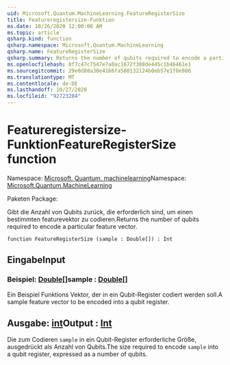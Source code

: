 ```yaml
---
uid: Microsoft.Quantum.MachineLearning.FeatureRegisterSize
title: Featureregistersize-Funktion
ms.date: 10/26/2020 12:00:00 AM
ms.topic: article
qsharp.kind: function
qsharp.namespace: Microsoft.Quantum.MachineLearning
qsharp.name: FeatureRegisterSize
qsharp.summary: Returns the number of qubits required to encode a particular feature vector.
ms.openlocfilehash: 8f7c47c7547e7a0ac1672f308de445c1b46461e1
ms.sourcegitcommit: 29e0d88a30e4166fa580132124b0eb57e1f0e986
ms.translationtype: MT
ms.contentlocale: de-DE
ms.lasthandoff: 10/27/2020
ms.locfileid: "92723284"
---
```

# <a name="featureregistersize-function"></a><span data-ttu-id="afcfb-102">Featureregistersize-Funktion</span><span class="sxs-lookup"><span data-stu-id="afcfb-102">FeatureRegisterSize function</span></span>

<span data-ttu-id="afcfb-103">Namespace: [Microsoft. Quantum. machinelearning](xref:Microsoft.Quantum.MachineLearning)</span><span class="sxs-lookup"><span data-stu-id="afcfb-103">Namespace: [Microsoft.Quantum.MachineLearning](xref:Microsoft.Quantum.MachineLearning)</span></span>

<span data-ttu-id="afcfb-104">Paketen [](https://nuget.org/packages/)</span><span class="sxs-lookup"><span data-stu-id="afcfb-104">Package: [](https://nuget.org/packages/)</span></span>


<span data-ttu-id="afcfb-105">Gibt die Anzahl von Qubits zurück, die erforderlich sind, um einen bestimmten featurevektor zu codieren.</span><span class="sxs-lookup"><span data-stu-id="afcfb-105">Returns the number of qubits required to encode a particular feature vector.</span></span>

```qsharp
function FeatureRegisterSize (sample : Double[]) : Int
```


## <a name="input"></a><span data-ttu-id="afcfb-106">Eingabe</span><span class="sxs-lookup"><span data-stu-id="afcfb-106">Input</span></span>

### <a name="sample--double"></a><span data-ttu-id="afcfb-107">Beispiel: [Double](xref:microsoft.quantum.lang-ref.double)[]</span><span class="sxs-lookup"><span data-stu-id="afcfb-107">sample : [Double](xref:microsoft.quantum.lang-ref.double)[]</span></span>

<span data-ttu-id="afcfb-108">Ein Beispiel Funktions Vektor, der in ein Qubit-Register codiert werden soll.</span><span class="sxs-lookup"><span data-stu-id="afcfb-108">A sample feature vector to be encoded into a qubit register.</span></span>



## <a name="output--int"></a><span data-ttu-id="afcfb-109">Ausgabe: [int](xref:microsoft.quantum.lang-ref.int)</span><span class="sxs-lookup"><span data-stu-id="afcfb-109">Output : [Int](xref:microsoft.quantum.lang-ref.int)</span></span>

<span data-ttu-id="afcfb-110">Die zum Codieren `sample` in ein Qubit-Register erforderliche Größe, ausgedrückt als Anzahl von Qubits.</span><span class="sxs-lookup"><span data-stu-id="afcfb-110">The size required to encode `sample` into a qubit register, expressed as a number of qubits.</span></span>